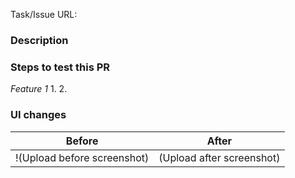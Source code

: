 <!--
Note: This checklist is a reminder of our shared engineering expectations. 
The items in Bold are required
If your PR involves UI changes:
    1. Upload screenshots or screencasts that illustrate the changes before / after
    2. Add them under the UI changes section (feel free to add more columns if needed)
    3. Make sure these changes are tested in API 21 and API 26
If your PR does not involve UI changes, you can remove the **UI changes** section
-->

Task/Issue URL:

### Description

### Steps to test this PR

_Feature 1_
1. 
2.

### UI changes
| Before  | After |
| ------ | ----- |
!(Upload before screenshot)|(Upload after screenshot)|
